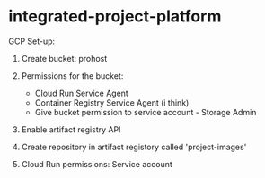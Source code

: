 # integrated-project-platform

GCP Set-up:

1. Create bucket: prohost
2. Permissions for the bucket:

    * Cloud Run Service Agent
    * Container Registry Service Agent (i think)
    * Give bucket permission to service account - Storage Admin

3. Enable artifact registry API
4. Create repository in artifact registory called 'project-images'
5. Cloud Run permissions: Service account
